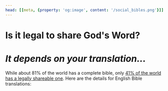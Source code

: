 ```yaml
---
head: [[meta, {property: 'og:image', content: '/social_bibles.png'}]]
---
```


<script lang='ts' setup>
import BibleRestrictions from '@/_comp/BibleRestrictions.vue'
</script>

<style lang='sass' scoped>
h1 + h1
    margin-top: 12px
    font-size: 1.6em
</style>


# Is it legal to share God's Word?
# _It depends on your translation..._

While about 81% of the world has a complete bible, only [41% of the world has a legally shareable one](https://fetch.bible/content/need/). Here are the details for English Bible translations:

<BibleRestrictions/>

